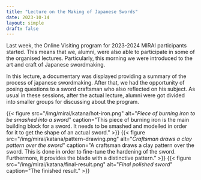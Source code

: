 ```yaml
---
title: "Lecture on the Making of Japanese Swords"
date: 2023-10-14
layout: simple
draft: false
---
```


Last week, the Online Visiting program for 2023-2024 MIRAI participants started.
This means that we, alumni, were also able to participate in some of the
organised lectures. Particularly, this morning we were introduced to the art and
craft of Japanese swordmaking.

In this lecture, a documentary was displayed providing a summary of the process
of japanese swordmaking. After that, we had the opportunity of posing questions
to a sword craftsman who also reflected on his subject. As usual in these
sessions, after the actual lecture, alumni were got divided into smaller groups
for discussing about the program.

{{< figure
    src="/img/mirai/katana/hot-iron.png"
    alt="*Piece of burning iron to be smashed into a sword*"
    caption="This piece of burning iron is the main building block for a sword. It needs to be smashed and modelled in order for it to get the shape of an actual sword."
    >}}
{{< figure
    src="/img/mirai/katana/pattern-drawing.png"
    alt="*Craftsman draws a clay pattern over the sword*"
    caption="A craftsman draws a clay pattern over the sword. This is done in order to fine-tune the hardening of the sword. Furthermore, it provides the blade with a distinctive pattern."
    >}}
{{< figure
    src="/img/mirai/katana/final-result.png"
    alt="*Final polished sword*"
    caption="The finished result."
    >}}

